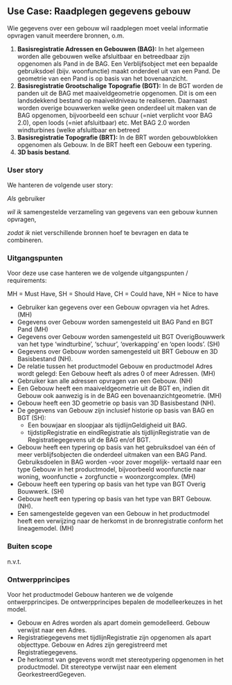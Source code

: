 ## Use Case: Raadplegen gegevens gebouw

Wie gegevens over een gebouw wil raadplegen moet veelal informatie opvragen vanuit meerdere bronnen, o.m.

1.  **Basisregistratie Adressen en Gebouwen (BAG):** In het algemeen worden alle gebouwen welke afsluitbaar en betreedbaar zijn opgenomen als Pand in de BAG. Een Verblijfsobject met een bepaalde gebruiksdoel (bijv. woonfunctie) maakt onderdeel uit van een Pand. De geometrie van een Pand is op basis van het bovenaanzicht.
2.  **Basisregistratie Grootschalige Topografie (BGT):** In de BGT worden de panden uit de BAG met maaiveldgeometrie opgenomen. Dit is om een landsdekkend bestand op maaiveldniveau te realiseren. Daarnaast worden overige bouwwerken welke geen onderdeel uit maken van de BAG opgenomen, bijvoorbeeld een schuur (=niet verplicht voor BAG 2.0), open loods (=niet afsluitbaar) etc. Met BAG 2.0 worden windturbines (welke afsluitbaar en betreed
3.  **Basisregistratie Topografie (BRT):** In de BRT worden gebouwblokken opgenomen als Gebouw. In de BRT heeft een Gebouw een typering.
4.  **3D basis bestand**.

### User story

We hanteren de volgende user story:

*Als* gebruiker

*wil ik* samengestelde verzameling van gegevens van een gebouw kunnen opvragen,

*zodat ik* niet verschillende bronnen hoef te bevragen en data te combineren.

### Uitgangspunten

Voor deze use case hanteren we de volgende uitgangspunten / requirements:

MH = Must Have, SH = Should Have, CH = Could have, NH = Nice to have

-   Gebruiker kan gegevens over een Gebouw opvragen via het Adres. (MH)
-   Gegevens over Gebouw worden samengesteld uit BAG Pand en BGT Pand (MH)
-   Gegevens over Gebouw worden samengesteld uit BGT OverigBouwwerk van het type ‘windturbine’, ‘schuur’, ‘overkapping’ en ‘open loods’. (SH)
-   Gegevens over Gebouw worden samengesteld uit BRT Gebouw en 3D Basisbestand (NH).
-   De relatie tussen het productmodel Gebouw en productmodel Adres wordt gelegd: Een Gebouw heeft als adres 0 of meer Adressen. (MH)
-   Gebruiker kan alle adressen opvragen van een Gebouw. (NH)
-   Een Gebouw heeft een maaiveldgeometrie uit de BGT en, indien dit Gebouw ook aanwezig is in de BAG een bovenaanzichtgeometrie. (MH)
-   Gebouw heeft een 3D geometrie op basis van 3D Basisbestand (NH).
-   De gegevens van Gebouw zijn inclusief historie op basis van BAG en BGT (SH):
    -   Een bouwjaar en sloopjaar als tijdlijnGeldigheid uit BAG.
    -   tijdstipRegistratie en eindRegistratie als tijdlijnRegistratie van de Registratiegegevens uit de BAG en/of BGT.
-   Gebouw heeft een typering op basis van het gebruiksdoel van één of meer verblijfsobjecten die onderdeel uitmaken van een BAG Pand. Gebruiksdoelen in BAG worden -voor zover mogelijk- vertaald naar een type Gebouw in het productmodel, bijvoorbeeld woonfunctie naar woning, woonfunctie + zorgfunctie = woonzorgcomplex. (MH)
-   Gebouw heeft een typering op basis van het type van BGT Overig Bouwwerk. (SH)
-   Gebouw heeft een typering op basis van het type van BRT Gebouw. (NH).
-   Een samengestelde gegeven van een Gebouw in het productmodel heeft een verwijzing naar de herkomst in de bronregistratie conform het lineagemodel. (MH)

### Buiten scope

n.v.t.

### Ontwerpprincipes

Voor het productmodel Gebouw hanteren we de volgende ontwerpprincipes. De ontwerpprincipes bepalen de modelleerkeuzes in het model.

-   Gebouw en Adres worden als apart domein gemodelleerd. Gebouw verwijst naar een Adres.
-   Registratiegegevens met tijdlijnRegistratie zijn opgenomen als apart objecttype. Gebouw en Adres zijn geregistreerd met Registratiegegevens.
-   De herkomst van gegevens wordt met stereotypering opgenomen in het productmodel. Dit stereotype verwijst naar een element GeorkestreerdGegeven.
